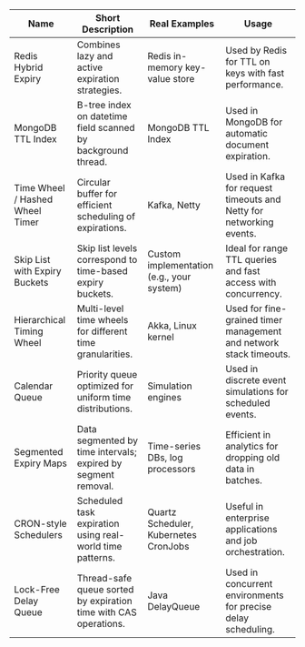 | Name                              | Short Description                                                      | Real Examples                          | Usage                                                                 |
|-----------------------------------|------------------------------------------------------------------------|----------------------------------------|-----------------------------------------------------------------------|
| Redis Hybrid Expiry               | Combines lazy and active expiration strategies.                        | Redis in-memory key-value store        | Used by Redis for TTL on keys with fast performance.                 |
| MongoDB TTL Index                 | B-tree index on datetime field scanned by background thread.           | MongoDB TTL Index                      | Used in MongoDB for automatic document expiration.                   |
| Time Wheel / Hashed Wheel Timer  | Circular buffer for efficient scheduling of expirations.               | Kafka, Netty                           | Used in Kafka for request timeouts and Netty for networking events.  |
| Skip List with Expiry Buckets    | Skip list levels correspond to time-based expiry buckets.              | Custom implementation (e.g., your system) | Ideal for range TTL queries and fast access with concurrency.       |
| Hierarchical Timing Wheel        | Multi-level time wheels for different time granularities.              | Akka, Linux kernel                     | Used for fine-grained timer management and network stack timeouts.   |
| Calendar Queue                   | Priority queue optimized for uniform time distributions.               | Simulation engines                     | Used in discrete event simulations for scheduled events.             |
| Segmented Expiry Maps            | Data segmented by time intervals; expired by segment removal.          | Time-series DBs, log processors        | Efficient in analytics for dropping old data in batches.            |
| CRON-style Schedulers            | Scheduled task expiration using real-world time patterns.              | Quartz Scheduler, Kubernetes CronJobs  | Useful in enterprise applications and job orchestration.            |
| Lock-Free Delay Queue            | Thread-safe queue sorted by expiration time with CAS operations.       | Java DelayQueue                        | Used in concurrent environments for precise delay scheduling.        |
